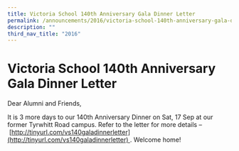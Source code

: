 ```yaml
---
title: Victoria School 140th Anniversary Gala Dinner Letter
permalink: /announcements/2016/victoria-school-140th-anniversary-gala-dinner-letter/
description: ""
third_nav_title: "2016"
---
```

# **Victoria School 140th Anniversary Gala Dinner Letter**

Dear Alumni and Friends,

It is 3 more days to our 140th Anniversary Dinner on Sat, 17 Sep at our former Tyrwhitt Road campus. Refer to the letter for more details – [http://tinyurl.com/vs140galadinnerletter](http://tinyurl.com/vs140galadinnerletter) . Welcome home!